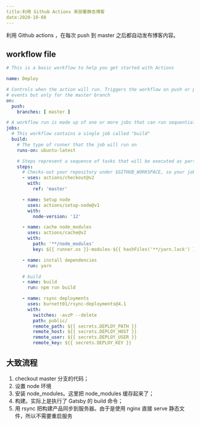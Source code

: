 ```yaml
---
title:利用 Github Actions 来部署静态博客
date:2020-10-08
---
```


利用 Github actions ，在每次 push 到 master 之后都自动发布博客内容。

## workflow file

```yaml
# This is a basic workflow to help you get started with Actions

name: Deploy

# Controls when the action will run. Triggers the workflow on push or pull request
# events but only for the master branch
on:
  push:
    branches: [ master ]

# A workflow run is made up of one or more jobs that can run sequentially or in parallel
jobs:
  # This workflow contains a single job called "build"
  build:
    # The type of runner that the job will run on
    runs-on: ubuntu-latest

    # Steps represent a sequence of tasks that will be executed as part of the job
    steps:
      # Checks-out your repository under $GITHUB_WORKSPACE, so your job can access it
      - uses: actions/checkout@v2
        with:
          ref: 'master'

      - name: Setup node
        uses: actions/setup-node@v1
        with:
          node-version: '12'

      - name: cache node_modules
        uses: actions/cache@v2
        with:
          path: '**/node_modules'
          key: ${{ runner.os }}-modules-${{ hashFiles('**/yarn.lock') }}

      - name: install dependencies
        run: yarn

      # build
      - name: build
        run: npm run build

      - name: rsync deployments
        uses: burnett01/rsync-deployments@4.1
        with:
          switches: -avzP --delete
          path: public/
          remote_path: ${{ secrets.DEPLOY_PATH }}
          remote_host: ${{ secrets.DEPLOY_HOST }}
          remote_user: ${{ secrets.DEPLOY_USER }}
          remote_key: ${{ secrets.DEPLOY_KEY }}

```



## 大致流程

1. checkout master 分支的代码；
2. 设置 node 环境
3. 安装 node_modules。这里把 node_modules 缓存起来了；
4. 构建。实际上是执行了 Gatsby 的 build 命令；
5. 用 rsync 把构建产品同步到服务器。由于是使用 nginx 直接 serve 静态文件，所以不需要重启服务